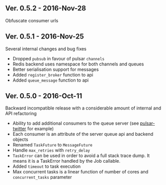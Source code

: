 ## Ver. 0.5.2 - 2016-Nov-28

Obfuscate consumer urls


## Ver. 0.5.1 - 2016-Nov-25

Several internal changes and bug fixes

* Dropped ``pubsub`` in favour of pulsar ``channels``
* Redis backend uses namespace for both channels and queues
* Better serialisation support for messages
* Added ``register_broker`` function to api
* Added ``queue_message`` function to api


## Ver. 0.5.0 - 2016-Oct-11

Backward incompatible release with a considerable amount of internal and API refactoring

* Ability to add additional consumers to the queue server (see [pulsar-twitter](https://github.com/quantmind/pulsar-twitter) for example)
* Each consumer is an attribute of the server queue api and backend objects
* Renamed ``TaskFuture`` to ``MessageFuture``
* Handle ``max_retries`` with ``retry_delay``
* ``TaskError`` can be used in order to avoid a full stack trace dump. It means it is a TaskError handled by the Job callable.
* Added ``timeout`` to task execution
* Max concurrent tasks is a linear function of number of cores and ``concurrent_tasks`` parameter